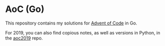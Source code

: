 # AoC (Go)

This repository contains my solutions for
[Advent of Code](https://adventofcode.com/) in Go.

For 2019, you can also find copious notes, as well as versions in Python, in the
[aoc2019](https://github.com/fis/aoc2019) repo.
